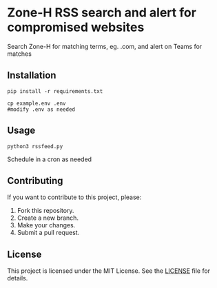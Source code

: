 # Zone-H RSS search and alert for compromised websites

Search Zone-H for matching terms, eg. .com, and alert on Teams for matches

## Installation

```
pip install -r requirements.txt

cp example.env .env
#modify .env as needed
```

## Usage

```
python3 rssfeed.py
```

Schedule in a cron as needed

## Contributing

If you want to contribute to this project, please:

1. Fork this repository.
2. Create a new branch.
3. Make your changes.
4. Submit a pull request.

## License

This project is licensed under the MIT License. See the [LICENSE](LICENSE) file for details.
